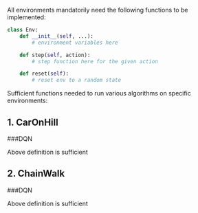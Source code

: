 All environments mandatorily need the following functions to be implemented:
```python
class Env:
    def __init__(self, ...):
        # environment variables here

    def step(self, action):
        # step function here for the given action

    def reset(self):
        # reset env to a random state
```
Sufficient functions needed to run various algorithms on specific environments:
## 1. CarOnHill

###DQN

Above definition is sufficient

## 2. ChainWalk

###DQN

Above definition is sufficient